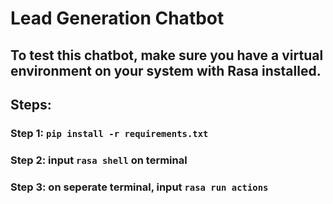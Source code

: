 # Lead Generation Chatbot
## To test this chatbot, make sure you have a virtual environment on your system with Rasa installed.

## Steps:
### Step 1: ```pip install -r requirements.txt```
### Step 2: input ```rasa shell``` on terminal
### Step 3: on seperate terminal, input ```rasa run actions```